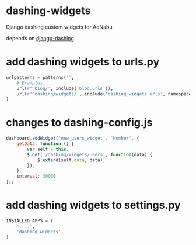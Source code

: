 # dashing-widgets
Django dashing custom widgets for AdNabu

depends on [django-dashing](https://github.com/talpor/django-dashing)

# add dashing widgets to urls.py
```python
urlpatterns = patterns('',
    # Examples:
    url(r'^blog/', include('blog.urls')),
    url(r'^dashing/widgets/', include('dashing_widgets.urls', namespace='dashing_widgets')),
)
```

# changes to dashing-config.js
```javascript
dashboard.addWidget('new_users_widget', 'Number', {
    getData: function () {
        var self = this;
        $.get('/dashing/widgets/users', function(data) {
            $.extend(self.data, data);
        });
    },
    interval: 30000
});
```

# add dashing widgets to settings.py
```python
INSTALLED_APPS = (
    '....',
    'dashing_widgets',
)
```
